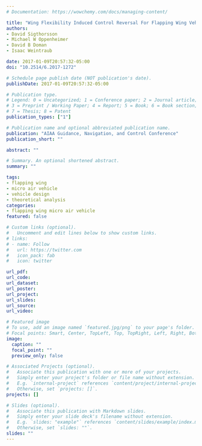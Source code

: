 ```yaml
---
# Documentation: https://wowchemy.com/docs/managing-content/

title: "Wing Flexibility Induced Control Reversal For Flapping Wing Vehicles: Theoretical Analysis"
authors:
- David Sigthorsson
- Michael W Oppenheimer
- David B Doman
- Isaac Weintraub

date: 2017-01-09T20:57:32-05:00
doi: "10.2514/6.2017-1272"

# Schedule page publish date (NOT publication's date).
publishDate: 2017-01-09T20:57:32-05:00

# Publication type.
# Legend: 0 = Uncategorized; 1 = Conference paper; 2 = Journal article;
# 3 = Preprint / Working Paper; 4 = Report; 5 = Book; 6 = Book section;
# 7 = Thesis; 8 = Patent
publication_types: ["1"]

# Publication name and optional abbreviated publication name.
publication: "AIAA Guidance, Navigation, and Control Conference"
publication_short: ""

abstract: ""

# Summary. An optional shortened abstract.
summary: ""

tags: 
- flapping wing 
- micro air vehicle
- vehicle design
- theoretical analysis
categories: 
- flapping wing micro air vehicle
featured: false

# Custom links (optional).
#   Uncomment and edit lines below to show custom links.
# links:
# - name: Follow
#   url: https://twitter.com
#   icon_pack: fab
#   icon: twitter

url_pdf:
url_code:
url_dataset:
url_poster:
url_project:
url_slides:
url_source:
url_video:

# Featured image
# To use, add an image named `featured.jpg/png` to your page's folder. 
# Focal points: Smart, Center, TopLeft, Top, TopRight, Left, Right, BottomLeft, Bottom, BottomRight.
image:
  caption: ""
  focal_point: ""
  preview_only: false

# Associated Projects (optional).
#   Associate this publication with one or more of your projects.
#   Simply enter your project's folder or file name without extension.
#   E.g. `internal-project` references `content/project/internal-project/index.md`.
#   Otherwise, set `projects: []`.
projects: []

# Slides (optional).
#   Associate this publication with Markdown slides.
#   Simply enter your slide deck's filename without extension.
#   E.g. `slides: "example"` references `content/slides/example/index.md`.
#   Otherwise, set `slides: ""`.
slides: ""
---
```

